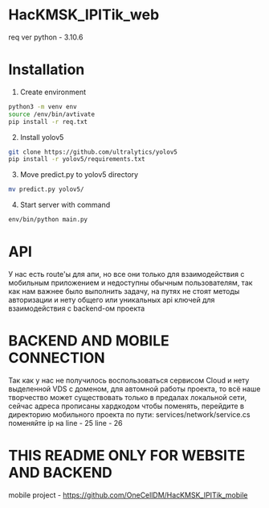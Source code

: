 # HacKMSK_IPITik_web
req ver python - 3.10.6

# Installation

1. Create environment
```bash
python3 -m venv env 
source /env/bin/avtivate
pip install -r req.txt
```

2. Install yolov5
```bash
git clone https://github.com/ultralytics/yolov5
pip install -r yolov5/requirements.txt
```

3. Move predict.py to yolov5 directory
```bash
mv predict.py yolov5/
```

4. Start server with command
```bash
env/bin/python main.py
```

# API
У нас есть route'ы для апи, но все они только для взаимодействия с мобильным приложением и недоступны обычным пользователям, так как нам важнее было выполнить задачу, на путях не стоят методы авторизации и нету общего или уникальных api ключей для взаимодействия с backend-ом проекта

# BACKEND AND MOBILE CONNECTION
Так как у нас не получилось воспользоваться сервисом Cloud и нету выделенной VDS с доменом, для автомной работы проекта, то всё наше творчество может существовать только в предалах локальной сети, сейчас адреса прописаны хардкодом чтобы поменять, перейдите в директорию мобильного проекта по пути: services/network/service.cs поменяйте ip нa
line - 25
line - 26

# THIS README ONLY FOR WEBSITE AND BACKEND 
mobile project - https://github.com/OneCellDM/HacKMSK_IPITik_mobile